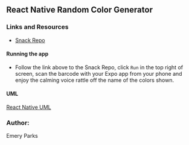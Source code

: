 ## React Native Random Color Generator

### Links and Resources
* [Snack Repo](https://snack.expo.io/@eparks/playful-yogurt)

#### Running the app
* Follow the link above to the Snack Repo, click `Run` in the top right of screen, scan the barcode with your Expo app from your phone and enjoy the calming voice rattle off the name of the colors shown.

#### UML
[React Native UML](/assets/react-native-uml.jpg)

### Author: 
Emery Parks
